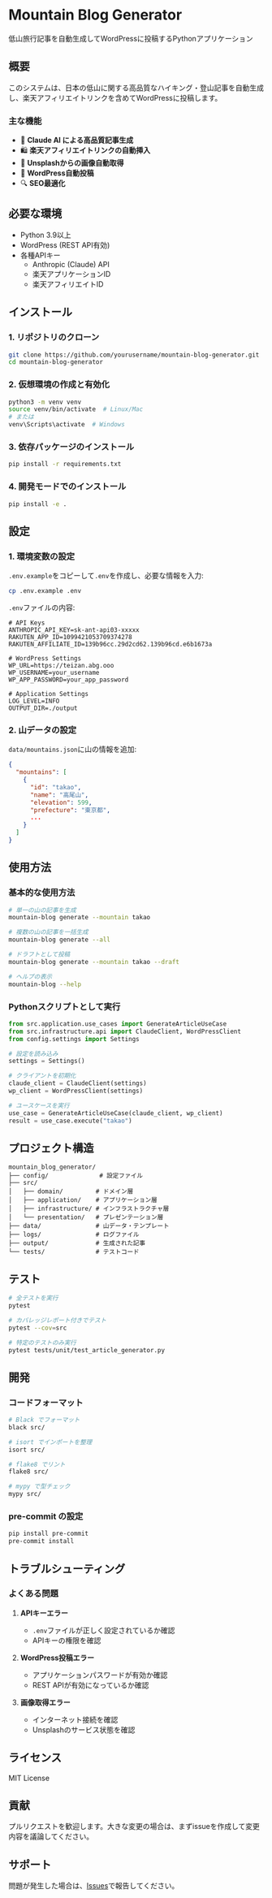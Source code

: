 # Mountain Blog Generator

低山旅行記事を自動生成してWordPressに投稿するPythonアプリケーション

## 概要

このシステムは、日本の低山に関する高品質なハイキング・登山記事を自動生成し、楽天アフィリエイトリンクを含めてWordPressに投稿します。

### 主な機能

- 🤖 **Claude AI による高品質記事生成**
- 🛍️ **楽天アフィリエイトリンクの自動挿入**
- 📸 **Unsplashからの画像自動取得**
- 📝 **WordPress自動投稿**
- 🔍 **SEO最適化**

## 必要な環境

- Python 3.9以上
- WordPress (REST API有効)
- 各種APIキー
  - Anthropic (Claude) API
  - 楽天アプリケーションID
  - 楽天アフィリエイトID

## インストール

### 1. リポジトリのクローン

```bash
git clone https://github.com/yourusername/mountain-blog-generator.git
cd mountain-blog-generator
```

### 2. 仮想環境の作成と有効化

```bash
python3 -m venv venv
source venv/bin/activate  # Linux/Mac
# または
venv\Scripts\activate  # Windows
```

### 3. 依存パッケージのインストール

```bash
pip install -r requirements.txt
```

### 4. 開発モードでのインストール

```bash
pip install -e .
```

## 設定

### 1. 環境変数の設定

`.env.example`をコピーして`.env`を作成し、必要な情報を入力:

```bash
cp .env.example .env
```

`.env`ファイルの内容:
```
# API Keys
ANTHROPIC_API_KEY=sk-ant-api03-xxxxx
RAKUTEN_APP_ID=1099421053709374278
RAKUTEN_AFFILIATE_ID=139b96cc.29d2cd62.139b96cd.e6b1673a

# WordPress Settings
WP_URL=https://teizan.abg.ooo
WP_USERNAME=your_username
WP_APP_PASSWORD=your_app_password

# Application Settings
LOG_LEVEL=INFO
OUTPUT_DIR=./output
```

### 2. 山データの設定

`data/mountains.json`に山の情報を追加:

```json
{
  "mountains": [
    {
      "id": "takao",
      "name": "高尾山",
      "elevation": 599,
      "prefecture": "東京都",
      ...
    }
  ]
}
```

## 使用方法

### 基本的な使用方法

```bash
# 単一の山の記事を生成
mountain-blog generate --mountain takao

# 複数の山の記事を一括生成
mountain-blog generate --all

# ドラフトとして投稿
mountain-blog generate --mountain takao --draft

# ヘルプの表示
mountain-blog --help
```

### Pythonスクリプトとして実行

```python
from src.application.use_cases import GenerateArticleUseCase
from src.infrastructure.api import ClaudeClient, WordPressClient
from config.settings import Settings

# 設定を読み込み
settings = Settings()

# クライアントを初期化
claude_client = ClaudeClient(settings)
wp_client = WordPressClient(settings)

# ユースケースを実行
use_case = GenerateArticleUseCase(claude_client, wp_client)
result = use_case.execute("takao")
```

## プロジェクト構造

```
mountain_blog_generator/
├── config/              # 設定ファイル
├── src/
│   ├── domain/         # ドメイン層
│   ├── application/    # アプリケーション層
│   ├── infrastructure/ # インフラストラクチャ層
│   └── presentation/   # プレゼンテーション層
├── data/               # 山データ・テンプレート
├── logs/               # ログファイル
├── output/             # 生成された記事
└── tests/              # テストコード
```

## テスト

```bash
# 全テストを実行
pytest

# カバレッジレポート付きでテスト
pytest --cov=src

# 特定のテストのみ実行
pytest tests/unit/test_article_generator.py
```

## 開発

### コードフォーマット

```bash
# Black でフォーマット
black src/

# isort でインポートを整理
isort src/

# flake8 でリント
flake8 src/

# mypy で型チェック
mypy src/
```

### pre-commit の設定

```bash
pip install pre-commit
pre-commit install
```

## トラブルシューティング

### よくある問題

1. **APIキーエラー**
   - `.env`ファイルが正しく設定されているか確認
   - APIキーの権限を確認

2. **WordPress投稿エラー**
   - アプリケーションパスワードが有効か確認
   - REST APIが有効になっているか確認

3. **画像取得エラー**
   - インターネット接続を確認
   - Unsplashのサービス状態を確認

## ライセンス

MIT License

## 貢献

プルリクエストを歓迎します。大きな変更の場合は、まずissueを作成して変更内容を議論してください。

## サポート

問題が発生した場合は、[Issues](https://github.com/yourusername/mountain-blog-generator/issues)で報告してください。